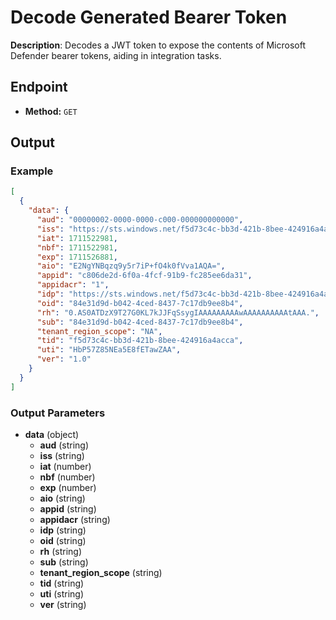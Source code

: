 # Decode Generated Bearer Token

**Description**: Decodes a JWT token to expose the contents of Microsoft Defender bearer tokens, aiding in integration tasks.

## Endpoint

- **Method:** `GET`
## Output

### Example

```json
[
  {
    "data": {
      "aud": "00000002-0000-0000-c000-000000000000",
      "iss": "https://sts.windows.net/f5d73c4c-bb3d-421b-8bee-424916a4acca/",
      "iat": 1711522981,
      "nbf": 1711522981,
      "exp": 1711526881,
      "aio": "E2NgYNBqzq9y5r7iP+fO4k0fVva1AQA=",
      "appid": "c806de2d-6f0a-4fcf-91b9-fc285ee6da31",
      "appidacr": "1",
      "idp": "https://sts.windows.net/f5d73c4c-bb3d-421b-8bee-424916a4acca/",
      "oid": "84e31d9d-b042-4ced-8437-7c17db9ee8b4",
      "rh": "0.AS0ATDzX9T27G0KL7kJJFqSsygIAAAAAAAAAwAAAAAAAAAAtAAA.",
      "sub": "84e31d9d-b042-4ced-8437-7c17db9ee8b4",
      "tenant_region_scope": "NA",
      "tid": "f5d73c4c-bb3d-421b-8bee-424916a4acca",
      "uti": "HbP57Z85NEa5E8fETawZAA",
      "ver": "1.0"
    }
  }
]
```
### Output Parameters

- **data** (object)
  - **aud** (string)
  - **iss** (string)
  - **iat** (number)
  - **nbf** (number)
  - **exp** (number)
  - **aio** (string)
  - **appid** (string)
  - **appidacr** (string)
  - **idp** (string)
  - **oid** (string)
  - **rh** (string)
  - **sub** (string)
  - **tenant_region_scope** (string)
  - **tid** (string)
  - **uti** (string)
  - **ver** (string)